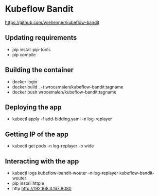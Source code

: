# Kubeflow Bandit
https://github.com/wielrenner/kubeflow-bandit

## Updating requirements
- pip install pip-tools
- pip compile

## Building the container
- docker login
- docker build . -t wroosmalen/kubeflow-bandit:tagname
- docker push wroosmalen/kubeflow-bandit:tagname

## Deploying the app
- kubectl apply -f add-bidding.yaml -n log-replayer

## Getting IP of the app
- kubectl get pods -n log-replayer -o wide

## Interacting with the app
- kubectl logs kubeflow-bandit-wouter -n log-replayer kubeflow-bandit-wouter
- pip install httpie
- http http://192.168.3.167:8080